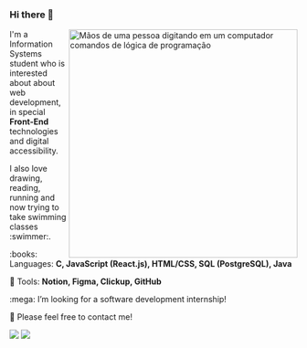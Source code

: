 ### Hi there 👋

<!--
**rbelisario/rbelisario** is a ✨ _special_ ✨ repository because its `README.md` (this file) appears on your GitHub profile.

Here are some ideas to get you started:

- 🔭 I’m currently working on ...
- 🌱 I’m currently learning ...
- 👯 I’m looking to collaborate on ...
- 🤔 I’m looking for help with ...
- 💬 Ask me about ...
- 📫 How to reach me: ...
- 😄 Pronouns: ...
- ⚡ Fun fact: ...
-->

<img src="https://i.imgur.com/Ixe4cJY.jpg" min-width="400px" max-width="400px" width="400px" align="right" alt="Mãos de uma pessoa digitando em um computador comandos de lógica de programação">

<p align="left"> 
  I'm a Information Systems student who is interested about about web development, in special <strong>Front-End</strong> technologies and digital accessibility. 
</p>

<p align="left"> 
  I also love drawing, reading, running and now trying to take swimming classes :swimmer:.
</p>

<p align="left">
  :books: Languages: <strong>C, JavaScript (React.js), HTML/CSS, SQL (PostgreSQL), Java</strong>
</p>

<p align="left">
  💼 Tools: <strong>Notion, Figma, Clickup, GitHub</strong>
</p>

<p align="left">
 :mega: I’m looking for a software development internship!
</p>

<p align="left">
  💌 Please feel free to contact me!
</p>

<p align="left">
  <a href="rafael.belisario.oliveira@gmail.com" alt="Gmail">
  <img src="https://img.shields.io/badge/-Gmail-FF0000?style=flat-square&labelColor=FF0000&logo=gmail&logoColor=white&link=rafael.belisario.oliveira@gmail.com" /></a>

  <a href="https://www.linkedin.com/in/rafael-belisario/" alt="Linkedin">
  <img src="https://img.shields.io/badge/-Linkedin-0e76a8?style=flat-square&logo=Linkedin&logoColor=white&link=https://www.linkedin.com/in/rafael-belisario/" /></a>
</p>  
